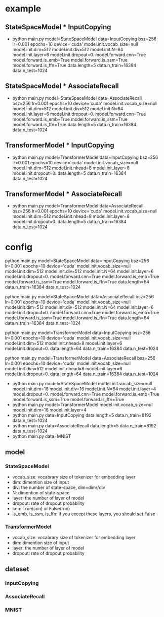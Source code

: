 # example
## StateSpaceModel * InputCopying
* python main.py model=StateSpaceModel data=InputCopying bsz=256 lr=0.001 epochs=10 device='cuda' model.init.vocab_size=null model.init.dim=512 model.init.div=512 model.init.N=64 model.init.layer=6 model.init.dropout=0. model.forward.cnn=True model.forward.is_emb=True model.forward.is_ssm=True model.forward.is_ffn=True data.length=5 data.n_train=16384 data.n_test=1024
## StateSpaceModel * AssociateRecall
* python main.py model=StateSpaceModel data=AssociateRecall bsz=256 lr=0.001 epochs=10 device='cuda' model.init.vocab_size=null model.init.dim=512 model.init.div=512 model.init.N=64 model.init.layer=6 model.init.dropout=0. model.forward.cnn=True model.forward.is_emb=True model.forward.is_ssm=True model.forward.is_ffn=True data.length=5 data.n_train=16384 data.n_test=1024
## TransformerModel * InputCopying
* python main.py model=TransformerModel data=InputCopying bsz=256 lr=0.001 epochs=10 device='cuda' model.init.vocab_size=null model.init.dim=512 model.init.nhead=8 model.init.layer=6 model.init.dropout=0. data.length=5 data.n_train=16384 data.n_test=1024
## TransformerModel * AssociateRecall
* python main.py model=TransformerModel data=AssociateRecall bsz=256 lr=0.001 epochs=10 device='cuda' model.init.vocab_size=null model.init.dim=512 model.init.nhead=8  model.init.layer=6 model.init.dropout=0. data.length=5 data.n_train=16384 data.n_test=1024

# config
python main.py model=StateSpaceModel data=InputCopying bsz=256 lr=0.001 epochs=10 device='cuda' model.init.vocab_size=null model.init.dim=512 model.init.div=512 model.init.N=64 model.init.layer=6 model.init.dropout=0. model.forward.cnn=True model.forward.is_emb=True model.forward.is_ssm=True model.forward.is_ffn=True data.length=64 data.n_train=16384 data.n_test=1024
 
python main.py model=StateSpaceModel data=AssociateRecall bsz=256 lr=0.001 epochs=10 device='cuda' model.init.vocab_size=null model.init.dim=512 model.init.div=512 model.init.N=64 model.init.layer=6 model.init.dropout=0. model.forward.cnn=True model.forward.is_emb=True model.forward.is_ssm=True model.forward.is_ffn=True data.length=64 data.n_train=16384 data.n_test=1024

python main.py model=TransformerModel data=InputCopying bsz=256 lr=0.001 epochs=10 device='cuda' model.init.vocab_size=null model.init.dim=512 model.init.nhead=8 model.init.layer=6 model.init.dropout=0. data.length=64 data.n_train=16384 data.n_test=1024

python main.py model=TransformerModel data=AssociateRecall bsz=256 lr=0.001 epochs=10 device='cuda' model.init.vocab_size=null model.init.dim=512 model.init.nhead=8  model.init.layer=6 model.init.dropout=0. data.length=64 data.n_train=16384 data.n_test=1024
  
* python main.py model=StateSpaceModel model.init.vocab_size=null model.init.dim=16 model.init.div=16 model.init.N=64 model.init.layer=4 model.dropout=0. model.forward.cnn=True model.forward.is_emb=True model.forward.is_ssm=True model.forward.is_ffn=True
* python main.py model=TransformerModel model.init.vocab_size=null model.init.dim=16 model.init.layer=4
* python main.py data=InputCopying data.length=5 data.n_train=8192 data.n_test=1024
* python main.py data=AssociateRecall data.length=5 data.n_train=8192 data.n_test=1024
* python main.py data=MNIST

## model
### StateSpaceModel
* vocab_size: vocabrary size of tokenizer for embedding layer
* dim: dimention size of input
* div: the number of state-space, dim=dim//div
* N: dimention of state-space
* layer: the number of layer of model
* dropout: rate of dropout probability
* cnn: True(cnn) or False(rnn)
* is_emb, is_ssm, is_ffn: if you except these layers, you should set False

### TransformerModel
* vocab_size: vocabrary size of tokenizer for embedding layer
* dim: dimention size of input
* layer: the number of layer of model
* dropout: rate of dropout probability

## dataset
### InputCopying
### AssociateRecall
### MNIST
